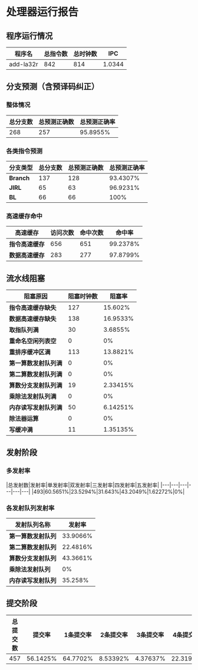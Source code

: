 # 处理器运行报告
## 程序运行情况
|程序名|总指令数|总时钟数|IPC|
|---|---|---|---|
|add-la32r|842|814|1.0344|

## 分支预测（含预译码纠正）
### 整体情况
|总分支数|总预测正确数|总预测正确率|
|---|---|---|
|268|257|95.8955%|

### 各类指令预测
|分支类型|总分支数|总预测正确数|总预测正确率|
|---|---|---|---|
|**Branch**| 137 | 128 | 93.4307%|
|**JIRL**| 65 | 63 | 96.9231%|
|**BL**| 66 | 66 | 100%|

### 高速缓存命中
|高速缓存|访问次数|命中次数|命中率|
|---|---|---|---|
|**指令高速缓存**| 656 | 651 | 99.2378%|
|**数据高速缓存**| 283 | 277 | 97.8799%|
## 流水线阻塞
|阻塞原因|阻塞时钟数|阻塞率|
|---|---|---|
|**指令高速缓存缺失**| 127 | 15.602%|
|**数据高速缓存缺失**| 138 | 16.9533%|
|**取指队列满**| 30 | 3.6855%|
|**重命名空闲列表空**|0 | 0%|
|**重排序缓冲区满**|113 | 13.8821%|
|**第一算数发射队列满**|0 | 0%|
|**第二算数发射队列满**|0 | 0%|
|**算数分支发射队列满**|19 | 2.33415%|
|**乘除法发射队列满**|0 | 0%|
|**内存读写发射队列满**|50 | 6.14251%|
|**除法器运算**|0 | 0%|
|**写缓冲满**|11 | 1.35135%|

## 发射阶段
### 多发射率
|总发射数|发射率|单发射率|双发射率|三发射率|四发射率|五发射率|
|---|---|---|---|---|---|
|493|60.5651%|23.5294%|31.643%|43.2049%|1.62272%|0%|

### 各发射队列发射率
|发射队列名称|发射率|
|---|---|
|**第一算数发射队列**|33.9066%|
|**第二算数发射队列**|22.4816%|
|**算数分支发射队列**|43.3661%|
|**乘除法发射队列**|0%|
|**内存读写发射队列**|35.258%|

## 提交阶段
|总提交数|提交率|1条提交率|2条提交率|3条提交率|4条提交率|
|---|---|---|---|---|---|
|457|56.1425%|64.7702%|8.53392%|4.37637%|22.3195%|
